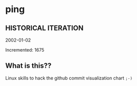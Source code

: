 # ping

## HISTORICAL ITERATION
2002-01-02

Incremented: 1675

## What is this?? 
Linux skills to hack the github commit visualization chart `;-)`
